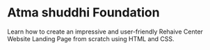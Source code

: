 # Atma shuddhi Foundation
Learn how to create an impressive and user-friendly Rehaive Center Website Landing Page from scratch using HTML and CSS.

